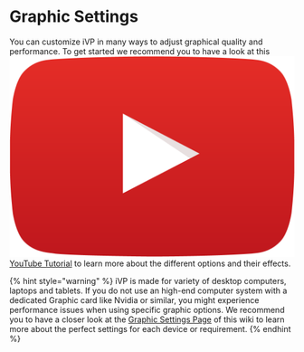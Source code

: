 # Graphic Settings

You can customize iVP in many ways to adjust graphical quality and performance. To get started we recommend you to have a look at this <img src="../../../.gitbook/assets/YouTube_icon.png" alt="" data-size="line">[ YouTube Tutorial](https://youtu.be/y-Uo87gfr5I) to learn more about the different options and their effects.

{% hint style="warning" %}
iVP is made for variety of desktop computers, laptops and tablets. If you do not use an high-end computer system with a dedicated Graphic card like Nvidia or similar, you might experience performance issues when using specific graphic options. We recommend you to have a closer look at the [Graphic Settings Page](../settings/graphic-settings-panel.md) of this wiki to learn more about the perfect settings for each device or requirement.
{% endhint %}
